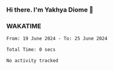 ### Hi there. I'm Yakhya Diome 👋

### WAKATIME
<!--START_SECTION:waka-->

```txt
From: 19 June 2024 - To: 25 June 2024

Total Time: 0 secs

No activity tracked
```

<!--END_SECTION:waka-->
